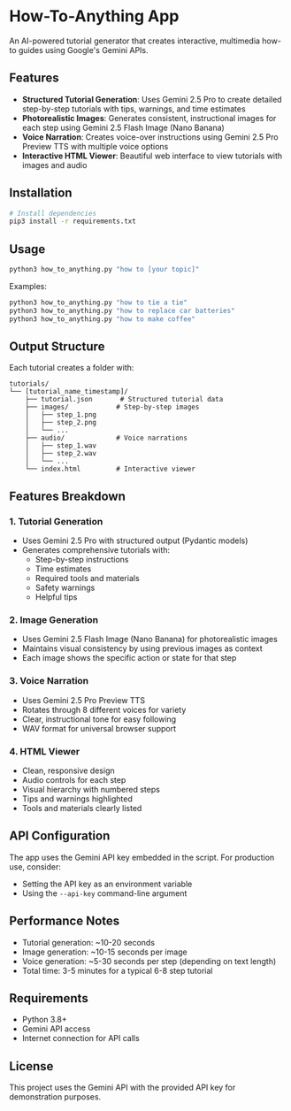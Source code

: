 # How-To-Anything App

An AI-powered tutorial generator that creates interactive, multimedia how-to guides using Google's Gemini APIs.

## Features

- **Structured Tutorial Generation**: Uses Gemini 2.5 Pro to create detailed step-by-step tutorials with tips, warnings, and time estimates
- **Photorealistic Images**: Generates consistent, instructional images for each step using Gemini 2.5 Flash Image (Nano Banana)
- **Voice Narration**: Creates voice-over instructions using Gemini 2.5 Pro Preview TTS with multiple voice options
- **Interactive HTML Viewer**: Beautiful web interface to view tutorials with images and audio

## Installation

```bash
# Install dependencies
pip3 install -r requirements.txt
```

## Usage

```bash
python3 how_to_anything.py "how to [your topic]"
```

Examples:
```bash
python3 how_to_anything.py "how to tie a tie"
python3 how_to_anything.py "how to replace car batteries"
python3 how_to_anything.py "how to make coffee"
```

## Output Structure

Each tutorial creates a folder with:
```
tutorials/
└── [tutorial_name_timestamp]/
    ├── tutorial.json       # Structured tutorial data
    ├── images/            # Step-by-step images
    │   ├── step_1.png
    │   ├── step_2.png
    │   └── ...
    ├── audio/             # Voice narrations
    │   ├── step_1.wav
    │   ├── step_2.wav
    │   └── ...
    └── index.html         # Interactive viewer
```

## Features Breakdown

### 1. Tutorial Generation
- Uses Gemini 2.5 Pro with structured output (Pydantic models)
- Generates comprehensive tutorials with:
  - Step-by-step instructions
  - Time estimates
  - Required tools and materials
  - Safety warnings
  - Helpful tips

### 2. Image Generation
- Uses Gemini 2.5 Flash Image (Nano Banana) for photorealistic images
- Maintains visual consistency by using previous images as context
- Each image shows the specific action or state for that step

### 3. Voice Narration
- Uses Gemini 2.5 Pro Preview TTS
- Rotates through 8 different voices for variety
- Clear, instructional tone for easy following
- WAV format for universal browser support

### 4. HTML Viewer
- Clean, responsive design
- Audio controls for each step
- Visual hierarchy with numbered steps
- Tips and warnings highlighted
- Tools and materials clearly listed

## API Configuration

The app uses the Gemini API key embedded in the script. For production use, consider:
- Setting the API key as an environment variable
- Using the `--api-key` command-line argument

## Performance Notes

- Tutorial generation: ~10-20 seconds
- Image generation: ~10-15 seconds per image
- Voice generation: ~5-30 seconds per step (depending on text length)
- Total time: 3-5 minutes for a typical 6-8 step tutorial

## Requirements

- Python 3.8+
- Gemini API access
- Internet connection for API calls

## License

This project uses the Gemini API with the provided API key for demonstration purposes.